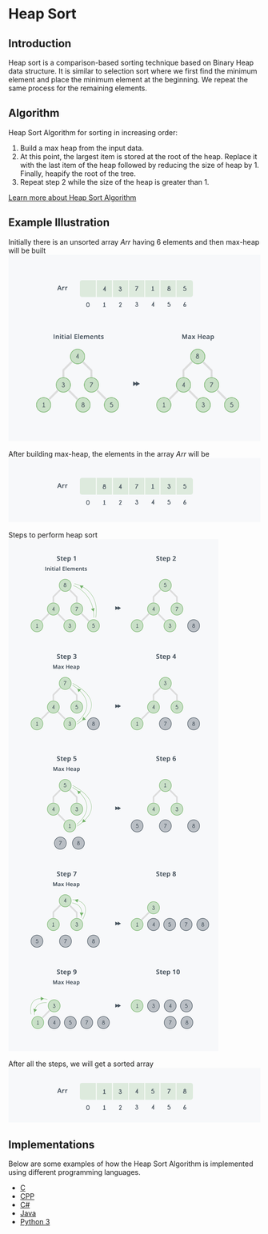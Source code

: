 # Heap Sort

## Introduction

Heap sort is a comparison-based sorting technique based on Binary Heap data structure. It is similar to selection sort where we first find the minimum element and place the minimum element at the beginning. We repeat the same process for the remaining elements.

## Algorithm

Heap Sort Algorithm for sorting in increasing order: 
1. Build a max heap from the input data. 
2. At this point, the largest item is stored at the root of the heap. Replace it with the last item of the heap followed by reducing the size of heap by 1. Finally, heapify the root of the tree. 
3. Repeat step 2 while the size of the heap is greater than 1.

[Learn more about Heap Sort Algorithm](https://www.geeksforgeeks.org/heap-sort/)

## Example Illustration

Initially there is an unsorted array *Arr* having 6 elements and then max-heap will be built <br>
![alt text](../../doc-assets/imgs/ar-hsrt/heap_sort_1.png)

After building max-heap, the elements in the array *Arr* will be <br>
![alt text](../../doc-assets/imgs/ar-hsrt/heap_sort_2.png)

Steps to perform heap sort <br>
![alt text](../../doc-assets/imgs/ar-hsrt/heap_sort_3.png)

After all the steps, we will get a sorted array <br>
![alt text](../../doc-assets/imgs/ar-hsrt/heap_sort_4.png)


## Implementations

Below are some examples of how the Heap Sort Algorithm is implemented using different programming languages.


-   [C](https://github.com/FOSS-UCSC/FOSSALGO/blob/master/algorithms/ar-hsrt/c/heap_sort.c)
-   [CPP](https://github.com/FOSS-UCSC/FOSSALGO/blob/master/algorithms/ar-hsrt/cpp/heap_sort.cpp)
-   [C#](https://github.com/FOSS-UCSC/FOSSALGO/blob/master/algorithms/ar-hsrt/csharp/HeapSort.cs)
-   [Java](https://github.com/FOSS-UCSC/FOSSALGO/blob/master/algorithms/ar-hsrt/java/HeapSort.java)
-   [Python 3](https://github.com/FOSS-UCSC/FOSSALGO/blob/master/algorithms/ar-hsrt/python3/heap_sort.py)
